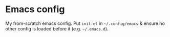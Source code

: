 # Emacs config

My from-scratch emacs config. Put `init.el` in `~/.config/emacs` & ensure no other config is loaded before it (e.g. `~/.emacs.d`).
